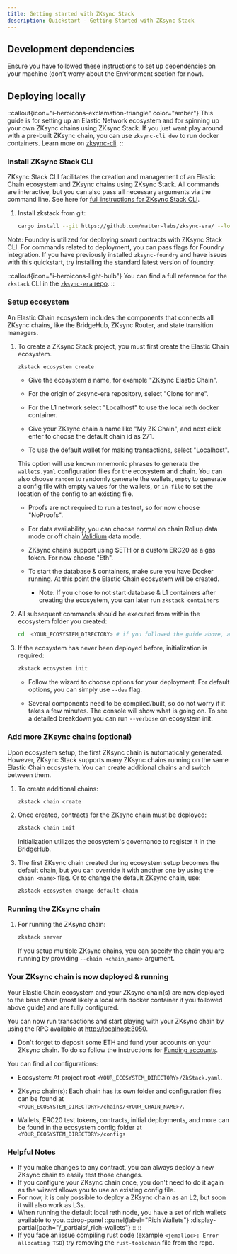 ```yaml
---
title: Getting started with ZKsync Stack
description: Quickstart - Getting Started with ZKsync Stack
---
```


## Development dependencies

Ensure you have followed [these instructions](https://github.com/matter-labs/zksync-era/blob/main/docs/src/guides/setup-dev.md)
to set up dependencies on your machine (don't worry about the Environment section for now).

## Deploying locally

::callout{icon="i-heroicons-exclamation-triangle" color="amber"}
This guide is for setting up an Elastic Network ecosystem and for spinning up your own ZKsync chains
using ZKsync Stack. If you just want play around with a pre-built ZKsync chain, you can use `zksync-cli dev` to run docker containers.
Learn more on [zksync-cli](/zksync-era/tooling/zksync-cli).
::

### Install ZKsync Stack CLI

ZKsync Stack CLI facilitates the creation and management of an Elastic Chain ecosystem and ZKsync chains using ZKsync Stack. All commands are interactive,
but you can also pass all necessary arguments via the command line. See here for [full instructions for ZKsync Stack CLI](https://github.com/matter-labs/zksync-era/tree/main/zkstack_cli).

1. Install zkstack from git:

    ```bash
    cargo install --git https://github.com/matter-labs/zksync-era/ --locked zkstack --force
    ```

Note: Foundry is utilized for deploying smart contracts with ZKsync Stack CLI. For commands related to deployment, you can pass flags for Foundry integration.
If you have previously installed `zksync-foundry` and have issues with this quickstart, try installing the standard latest version of foundry.

::callout{icon="i-heroicons-light-bulb"}
You can find a full reference for the `zkstack` CLI in the [`zksync-era` repo](https://github.com/matter-labs/zksync-era/tree/main/zkstack_cli/crates/zkstack).
::

### Setup ecosystem

An Elastic Chain ecosystem includes the components
that connects all ZKsync chains, like the BridgeHub, ZKsync Router, and state transition managers.

1. To create a ZKsync Stack project, you must first create the Elastic Chain ecosystem.

    ```bash
    zkstack ecosystem create
    ```

    - Give the ecosystem a name, for example "ZKsync Elastic Chain".

    - For the origin of zksync-era repository, select "Clone for me".

    - For the L1 network select "Localhost" to use the local reth docker container.

    - Give your ZKsync chain a name like "My ZK Chain", and next click enter to choose the default chain id as 271.

    - To use the default wallet for making transactions, select "Localhost".

    This option will use known mnemonic phrases to generate the `wallets.yaml` configuration files for the ecosystem and chain.
    You can also choose `random` to randomly generate the wallets,
    `empty` to generate a config file with empty values for the wallets,
    or `in-file` to set the location of the config to an existing file.

    - Proofs are not required to run a testnet, so for now choose "NoProofs".

    - For data availability, you can choose normal on chain Rollup data mode or off
    chain [Validium](/zksync-protocol/rollup/data-availability) data mode.

    - ZKsync chains support using $ETH or a custom ERC20 as a gas token. For now choose "Eth".

    - To start the database & containers, make sure you have Docker running. At this point the Elastic Chain ecosystem will be created.

        - Note: If you chose to not start database & L1 containers after creating the ecosystem, you can later run `zkstack containers`

2. All subsequent commands should be executed from within the ecosystem folder you created:

    ```bash
    cd  <YOUR_ECOSYSTEM_DIRECTORY> # if you followed the guide above, and used same ecosystem name, run `cd zksync_elastic_chain`
    ```

3. If the ecosystem has never been deployed before, initialization is required:

    ```bash
    zkstack ecosystem init
    ```

    - Follow the wizard to choose options for your deployment. For default options, you can simply use `--dev` flag.

    - Several components need to be compiled/built, so do not worry if it takes a few minutes.
        The console will show what is going on. To see a detailed breakdown you can run `--verbose` on ecosystem init.

### Add more ZKsync chains (optional)

Upon ecosystem setup, the first ZKsync chain is automatically generated. However, ZKsync Stack supports many ZKsync
chains running on the same Elastic Chain ecosystem. You can create additional chains and switch between them.

1. To create additional chains:

    ```bash
    zkstack chain create
    ```

2. Once created, contracts for the ZKsync chain must be deployed:

    ```bash
    zkstack chain init
    ```

    Initialization utilizes the ecosystem's governance to register it in the BridgeHub.

3. The first ZKsync chain created during ecosystem setup becomes the default chain, but you can
override it with another one by using the `--chain <name>` flag. Or to change the default ZKsync chain, use:

    ```bash
    zkstack ecosystem change-default-chain
    ```

### Running the ZKsync chain

1. For running the ZKsync chain:

    ```bash
    zkstack server
    ```

    If you setup multiple ZKsync chains, you can specify the chain you are running by providing `--chain <chain_name>` argument.

### Your ZKsync chain is now deployed & running

Your Elastic Chain ecosystem and your ZKsync chain(s) are now deployed to the base chain (most likely a local reth docker
container if you followed above guide) and are fully configured.

You can now run transactions and start playing with your ZKsync chain by using the RPC available at <http://localhost:3050>.

- Don't forget to deposit some ETH and fund your accounts on your ZKsync chain. To do so follow the instructions for [Funding accounts](/zk-stack/running/using-a-local-zk-chain#funding-accounts).

You can find all configurations:

- Ecosystem: At project root `<YOUR_ECOSYSTEM_DIRECTORY>/ZkStack.yaml`.

- ZKsync chain(s): Each chain has its own folder and configuration files can be found at `<YOUR_ECOSYSTEM_DIRECTORY>/chains/<YOUR_CHAIN_NAME>/`.

- Wallets, ERC20 test tokens, contracts, initial deployments, and more can be found in the ecosystem config folder at `<YOUR_ECOSYSTEM_DIRECTORY>/configs`

### Helpful Notes

- If you make changes to any contract, you can always deploy a new ZKsync chain to easily test those changes.
- If you configure your ZKsync chain once, you don't need to do it again as the wizard allows you to use an existing config file.
- For now, it is only possible to deploy a ZKsync chain as an L2, but soon it will also work as L3s.
- When running the default local reth node, you have a set of rich wallets available to you.
    ::drop-panel
    ::panel{label="Rich Wallets"}
      :display-partial{path="/_partials/_rich-wallets"}
    ::
    ::
- If you face an issue compiling rust code (example `<jemalloc>: Error allocating TSD`) try removing the `rust-toolchain` file from the repo.
